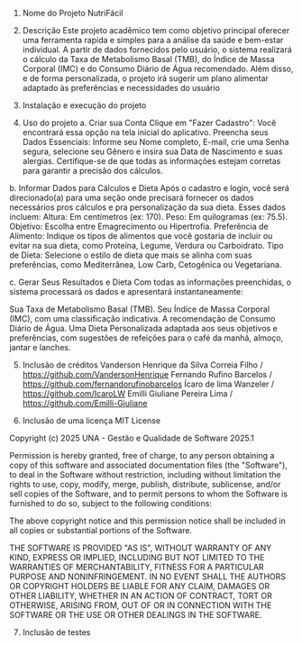 1. Nome do Projeto
   NutriFácil
   
2. Descrição 
   Este projeto acadêmico tem como objetivo principal oferecer uma ferramenta rapida e simples para a análise da saúde e bem-estar individual. A partir de dados fornecidos pelo usuário, o sistema realizará o cálculo da Taxa de Metabolismo Basal (TMB), do Índice de Massa Corporal (IMC) e do Consumo Diário de Água recomendado. Além disso, e de forma personalizada, o projeto irá sugerir um plano alimentar adaptado às preferências e necessidades do usuário
   
3. Instalação e execução do projeto

   
4. Uso do projeto
a. Criar sua Conta
Clique em "Fazer Cadastro": Você encontrará essa opção na tela inicial do aplicativo.
Preencha seus Dados Essenciais: Informe seu Nome completo, E-mail, crie uma Senha segura, selecione seu Gênero e insira sua Data de Nascimento e suas alergias. Certifique-se de que todas as informações estejam corretas para garantir a precisão dos cálculos.

b. Informar Dados para Cálculos e Dieta
Após o cadastro e login, você será direcionado(a) para uma seção onde precisará fornecer os dados necessários pros cálculos e pra personalização da sua dieta. Esses dados incluem:
Altura: Em centímetros (ex: 170).
Peso: Em quilogramas (ex: 75.5).
Objetivo: Escolha entre Emagrecimento ou Hipertrofia.
Preferência de Alimento: Indique os tipos de alimentos que você gostaria de incluir ou evitar na sua dieta, como Proteína, Legume, Verdura ou Carboidrato.
Tipo de Dieta: Selecione o estilo de dieta que mais se alinha com suas preferências, como Mediterrânea, Low Carb, Cetogênica ou Vegetariana.

c. Gerar Seus Resultados e Dieta
Com todas as informações preenchidas, o sistema processará os dados e apresentará instantaneamente:

Sua Taxa de Metabolismo Basal (TMB).
Seu Índice de Massa Corporal (IMC), com uma classificação indicativa.
A recomendação de Consumo Diário de Água.
Uma Dieta Personalizada adaptada aos seus objetivos e preferências, com sugestões de refeições para o café da manhã, almoço, jantar e lanches.

5. Inclusão de créditos
Vanderson Henrique da Silva Correia Filho / https://github.com/VandersonHenrique
Fernando Rufino Barcelos / https://github.com/fernandorufinobarcelos
Ícaro de lima Wanzeler / https://github.com/IcaroLW
Emilli Giuliane Pereira Lima / https://github.com/Emilli-Giuliane

6. Inclusão de uma licença
MIT License

Copyright (c) 2025 UNA - Gestão e Qualidade de Software 2025.1

Permission is hereby granted, free of charge, to any person obtaining a copy
of this software and associated documentation files (the "Software"), to deal
in the Software without restriction, including without limitation the rights
to use, copy, modify, merge, publish, distribute, sublicense, and/or sell
copies of the Software, and to permit persons to whom the Software is
furnished to do so, subject to the following conditions:

The above copyright notice and this permission notice shall be included in all
copies or substantial portions of the Software.

THE SOFTWARE IS PROVIDED "AS IS", WITHOUT WARRANTY OF ANY KIND, EXPRESS OR
IMPLIED, INCLUDING BUT NOT LIMITED TO THE WARRANTIES OF MERCHANTABILITY,
FITNESS FOR A PARTICULAR PURPOSE AND NONINFRINGEMENT. IN NO EVENT SHALL THE
AUTHORS OR COPYRIGHT HOLDERS BE LIABLE FOR ANY CLAIM, DAMAGES OR OTHER
LIABILITY, WHETHER IN AN ACTION OF CONTRACT, TORT OR OTHERWISE, ARISING FROM,
OUT OF OR IN CONNECTION WITH THE SOFTWARE OR THE USE OR OTHER DEALINGS IN THE
SOFTWARE.

7. Inclusão de testes
